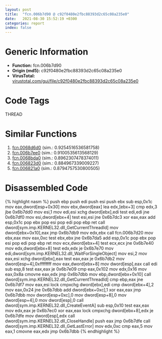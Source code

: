```yaml
---
layout: post
title:  "fcn.006b7d90 @ c92f0480e2fbc88393d2c65c08a235e0"
date:   2021-08-30 15:52:19 +0300
categories: report
index: false
---
```


# Generic Information
- **Function:** fcn.006b7d90
- **Origin (md5):** c92f0480e2fbc88393d2c65c08a235e0
- **VirusTotal:** [virustotal.com/gui/file/c92f0480e2fbc88393d2c65c08a235e0][virustotal_ref]

# Code Tags
<span class="tag" id="THREAD">THREAD</span>


# Similar Functions

1. [fcn.0068d6d0][similar_1_ref] (sim.: 0.9254516536581758)
2. [fcn.006b7ee0][similar_2_ref] (sim.: 0.9100535613568129)
3. [fcn.0068bda0][similar_3_ref] (sim.: 0.8962307478374011)
4. [fcn.006823d0][similar_4_ref] (sim.: 0.884967339009227)
5. [fcn.006821a0][similar_5_ref] (sim.: 0.8794757530800505)


# Disassembled Code

{% highlight nasm %}
push ebp
push edi
push esi
push ebx
sub esp,0x1c
mov eax,dword[esp+0x30]
mov ebx,dword[eax]
lea edx,[ebx+3]
cmp edx,3
jbe 0x6b7dd0
mov esi,1
mov edi,esi
xchg dword[ebx],edi
test edi,edi
jne 0x6b7df0
mov esi,dword[ebx+4]
test esi,esi
jne 0x6b7dc3
xor eax,eax
add esp,0x1c
pop ebx
pop esi
pop edi
pop ebp
ret
call dword[sym.imp.KERNEL32.dll_GetCurrentThreadId]
mov dword[ebx+0x10],eax
jmp 0x6b7db9
mov edx,ebx
call fcn.006b7d20
mov ebx,eax
mov eax,0xc
test ebx,ebx
jne 0x6b7da5
add esp,0x1c
pop ebx
pop esi
pop edi
pop ebp
ret
mov ecx,dword[ebx+4]
test ecx,ecx
jne 0x6b7e40
mov edx,dword[ebx+8]
test edx,edx
je 0x6b7e70
mov edi,dword[sym.imp.KERNEL32.dll_WaitForSingleObject]
mov esi,2
mov eax,esi
xchg dword[ebx],eax
test eax,eax
je 0x6b7db2
mov dword[esp+4],0xffffffff
mov eax,dword[ebx+8]
mov dword[esp],eax
call edi
sub esp,8
test eax,eax
je 0x6b7e09
cmp eax,0x102
mov edx,0x16
mov eax,0x8a
cmovne eax,edx
jmp 0x6b7dbb
mov ebp,dword[ebx+0x10]
call dword[sym.imp.KERNEL32.dll_GetCurrentThreadId]
cmp ebp,eax
jne 0x6b7df7
mov eax,esi
lock cmpxchg dword[ebx],edi
cmp dword[ebx+4],2
mov eax,0x24
jne 0x6b7dbb
add dword[ebx+0xc],1
xor eax,eax
jmp 0x6b7dbb
mov dword[esp+0xc],0
mov dword[esp+8],0
mov dword[esp+4],0
mov dword[esp],0
call dword[sym.imp.KERNEL32.dll_CreateEventA]
sub esp,0x10
test eax,eax
mov edx,eax
je 0x6b7ec0
xor eax,eax
lock cmpxchg dword[ebx+8],edx
je 0x6b7dfe
mov dword[esp],edx
call dword[sym.imp.KERNEL32.dll_CloseHandle]
push eax
jmp 0x6b7dfe
call dword[sym.imp.KERNEL32.dll_GetLastError]
mov edx,0xc
cmp eax,5
mov eax,1
cmovne eax,edx
jmp 0x6b7dbb
{% endhighlight %}


[similar_1_ref]: /report/fcn.0068d6d0@c92f0480e2fbc88393d2c65c08a235e0
[similar_2_ref]: /report/fcn.006b7ee0@c92f0480e2fbc88393d2c65c08a235e0
[similar_3_ref]: /report/fcn.0068bda0@c92f0480e2fbc88393d2c65c08a235e0
[similar_4_ref]: /report/fcn.006823d0@c92f0480e2fbc88393d2c65c08a235e0
[similar_5_ref]: /report/fcn.006821a0@c92f0480e2fbc88393d2c65c08a235e0
[virustotal_ref]: https://www.virustotal.com/gui/file/c92f0480e2fbc88393d2c65c08a235e0